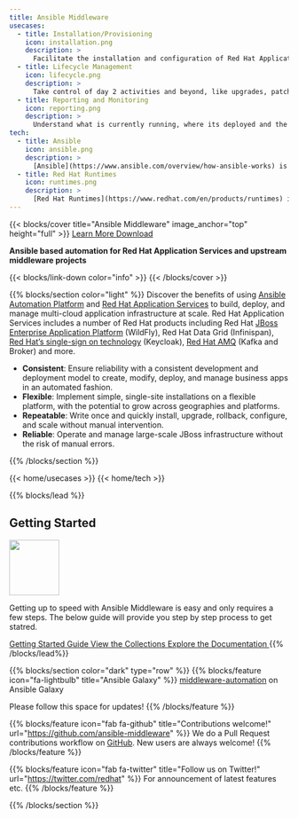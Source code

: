 ```yaml
---
title: Ansible Middleware
usecases:
  - title: Installation/Provisioning
    icon: installation.png
    description: >
      Facilitate the installation and configuration of Red Hat Application Services via best practices and guidelines. Enforce what is currently running, where its deployed and the current state.
  - title: Lifecycle Management
    icon: lifecycle.png
    description: >
      Take control of day 2 activities and beyond, like upgrades, patches and bug fixes to enable consistency and strengthen security across your fleet.
  - title: Reporting and Monitoring
    icon: reporting.png
    description: >
      Understand what is currently running, where its deployed and the current state.
tech:
  - title: Ansible
    icon: ansible.png
    description: >
      [Ansible](https://www.ansible.com/overview/how-ansible-works) is an open source, command-line IT automation software application written in Python. It can configure systems, deploy software, and orchestrate advanced workflows to support application deployment, system updates, and more.
  - title: Red Hat Runtimes
    icon: runtimes.png
    description: >
      [Red Hat Runtimes](https://www.redhat.com/en/products/runtimes) is a set of products, tools, and components for developing and maintaining cloud-native applications.
---
```


{{< blocks/cover title="Ansible Middleware" image_anchor="top" height="full" >}}
<a class="btn btn-lg btn-primary me-3 mb-4" href="https://developers.redhat.com/topics/ansible-automation-applications-and-services" target="_blank">
  Learn More <i class="fas fa-arrow-alt-circle-right ms-2"></i>
</a>
<a class="btn btn-lg btn-secondary me-3 mb-4" href="https://github.com/ansible-middleware" target="_blank">
  Download <i class="fab fa-github ms-2 "></i>
</a>
<p class="lead mt-5"><b>Ansible based automation for Red Hat Application Services and upstream middleware projects</b></p>
{{< blocks/link-down color="info" >}}
{{< /blocks/cover >}}


{{% blocks/section color="light" %}}
Discover the benefits of using [Ansible Automation Platform](https://www.redhat.com/en/technologies/management/ansible) and [Red Hat Application Services](https://developers.redhat.com/cheat-sheets/red-hat-openshift-application-services-cheat-sheet) to build, deploy, and manage multi-cloud application infrastructure at scale. Red Hat Application Services includes a number of Red Hat products including Red Hat [JBoss Enterprise Application Platform](https://developers.redhat.com/cheat-sheets/red-hat-openshift-application-services-cheat-sheet) (WildFly), Red Hat Data Grid (Infinispan), [Red Hat’s single-sign on technology](https://access.redhat.com/products/red-hat-single-sign-on/) (Keycloak), [Red Hat AMQ](https://developers.redhat.com/node/214105) (Kafka and Broker) and more.

- **Consistent**: Ensure reliability with a consistent development and deployment model to create, modify, deploy, and manage business apps in an automated fashion.
- **Flexible**: Implement simple, single-site installations on a flexible platform, with the potential to grow across geographies and platforms.
- **Repeatable**: Write once and quickly install, upgrade, rollback, configure, and scale without manual intervention.
- **Reliable**: Operate and manage large-scale JBoss infrastructure without the risk of manual errors.

{{% /blocks/section %}}

<!-- UseCases -->
{{< home/usecases >}}
{{< home/tech >}}

{{% blocks/lead %}}

<h2 align="left">Getting Started</h2>

<img class="o-feature__icon" src="/img/gettingstarted.png" width="90" height="100">

Getting up to speed with Ansible Middleware is easy and only requires a few steps. The below guide will provide you step by step process to get statred.<br>

<a class="btn btn-lg btn-primary me-3 mb-4" href="/examples/getting_started/">
  Getting Started Guide <i class="fas fa-arrow-alt-circle-right ms-2"></i>
</a>
<a class="btn btn-lg btn-primary me-3 mb-4" href="/collections/">
  View the Collections <i class="fas fa-arrow-alt-circle-right ms-2"></i>
</a>
<a class="btn btn-lg btn-primary me-3 mb-4" href="https://ansiblemiddleware.com/" target="_blank">Explore the Documentation <i class="fas fa-arrow-alt-circle-right ms-2"></i>
</a>
{{% /blocks/lead%}}


{{% blocks/section color="dark" type="row" %}}
{{% blocks/feature icon="fa-lightbulb" title="Ansible Galaxy" %}}
[middleware-automation](https://galaxy.ansible.com/middleware_automation) on Ansible Galaxy

Please follow this space for updates!
{{% /blocks/feature %}}


{{% blocks/feature icon="fab fa-github" title="Contributions welcome!" url="https://github.com/ansible-middleware" %}}
We do a Pull Request contributions workflow on [GitHub](https://github.com/ansible-middleware). New users are always welcome!
{{% /blocks/feature %}}


{{% blocks/feature icon="fab fa-twitter" title="Follow us on Twitter!" url="https://twitter.com/redhat" %}}
For announcement of latest features etc.
{{% /blocks/feature %}}

{{% /blocks/section %}}

